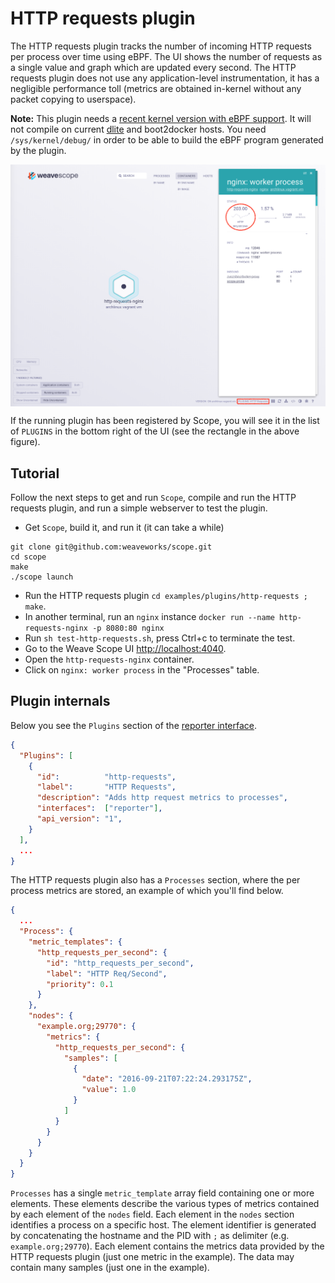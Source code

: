 # HTTP requests plugin

The HTTP requests plugin tracks the number of incoming HTTP requests per process over time using eBPF.
The UI shows the number of requests as a single value and graph which are updated every second.
The HTTP requests plugin does not use any application-level instrumentation, it has a negligible performance toll (metrics are obtained in-kernel without any packet copying to userspace).

**Note:** This plugin needs a [recent kernel version with eBPF support](https://github.com/iovisor/bcc/blob/master/INSTALL.md#kernel-configuration).
It will not compile on current [dlite](https://github.com/nlf/dlite) and boot2docker hosts.
You need `/sys/kernel/debug/` in order to be able to build the eBPF program generated by the plugin.

<img src="imgs/http-requests.png" width="800" alt="HTTP requests plugin screenshot" align="center">

If the running plugin has been registered by Scope, you will see it in the list of `PLUGINS` in the bottom right of the UI (see the rectangle in the above figure).

## Tutorial

Follow the next steps to get and run `Scope`, compile and run the HTTP requests plugin, and run a simple webserver to test the plugin.

* Get `Scope`, build it, and run it (it can take a while)

```
git clone git@github.com:weaveworks/scope.git
cd scope
make
./scope launch
```

* Run the HTTP requests plugin `cd examples/plugins/http-requests ; make`.
* In another terminal, run an `nginx` instance `docker run --name http-requests-nginx -p 8080:80 nginx`
* Run `sh test-http-requests.sh`, press Ctrl+c to terminate the test.
* Go to the Weave Scope UI [http://localhost:4040](http://localhost:4040).
* Open the `http-requests-nginx` container.
* Click on `nginx: worker process` in the "Processes" table.

## Plugin internals

Below you see the `Plugins` section of the [reporter interface](https://github.com/weaveworks/scope/tree/master/examples/plugins#reporter-interface).

```json
{
  "Plugins": [
    {
      "id":          "http-requests",
      "label":       "HTTP Requests",
      "description": "Adds http request metrics to processes",
      "interfaces":  ["reporter"],
      "api_version": "1",
    }
  ],
  ...
}
```

The HTTP requests plugin also has a `Processes` section, where the per process metrics are stored, an example of which you'll find below.

```json
{
  ...
  "Process": {
    "metric_templates": {
      "http_requests_per_second": {
        "id": "http_requests_per_second",
        "label": "HTTP Req/Second",
        "priority": 0.1
      }
    },
    "nodes": {
      "example.org;29770": {
        "metrics": {
          "http_requests_per_second": {
            "samples": [
              {
                "date": "2016-09-21T07:22:24.293175Z",
                "value": 1.0
              }
            ]
          }
        }
      }
    }
  }
}
```

`Processes` has a single `metric_template` array field containing one or more elements.
These elements describe the various types of metrics contained by each element of the `nodes` field.
Each element in the `nodes` section identifies a process on a specific host.
The element identifier is generated by concatenating the hostname and the PID with `;` as delimiter (e.g. `example.org;29770`).
Each element contains the metrics data provided by the HTTP requests plugin (just one metric in the example).
The data may contain many samples (just one in the example).
